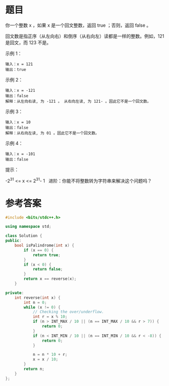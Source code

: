 # 题目
你一个整数 x ，如果 x 是一个回文整数，返回 true ；否则，返回 false 。

回文数是指正序（从左向右）和倒序（从右向左）读都是一样的整数。例如，121 是回文，而 123 不是。

示例 1：
```
输入：x = 121
输出：true
```

示例 2：
```
输入：x = -121
输出：false
解释：从左向右读, 为 -121 。 从右向左读, 为 121- 。因此它不是一个回文数。
```

示例 3：
```
输入：x = 10
输出：false
解释：从右向左读, 为 01 。因此它不是一个回文数。
```

示例 4：
```
输入：x = -101
输出：false
```
提示：

-2<sup>31</sup> <= x <= 2<sup>31</sup>- 1
 
进阶：你能不将整数转为字符串来解决这个问题吗？

# 参考答案
```c++
#include <bits/stdc++.h>

using namespace std;

class Solution {
public:
    bool isPalindrome(int x) {
        if (x == 0) {
            return true;
        }
        if (x < 0) {
            return false;
        }
        return x == reverse(x);
    }

private:
    int reverse(int x) {
        int n = 0;
        while (x != 0) {
            // Checking the over/underflow.
            int r = x % 10;
            if (n > INT_MAX / 10 || (n == INT_MAX / 10 && r > 7)) {
                return 0;
            }
            if (n < INT_MIN / 10 || (n == INT_MIN / 10 && r < -8)) {
                return 0;
            }

            n = n * 10 + r;
            x = x / 10;
        }
        return n;
    }
};

